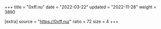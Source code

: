 +++
title = "0xff.nu"
date = "2022-03-22"
updated = "2022-11-28"
weight = 3890

[extra]
source = "https://0xff.nu/"
ratio = 72
size = 4
+++
